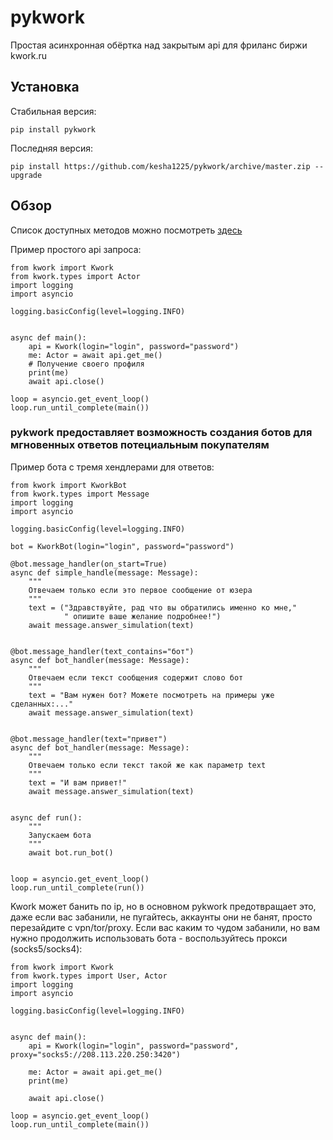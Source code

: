 # pykwork

Простая асинхронная обёртка над закрытым api для фриланс биржи kwork.ru

## Установка

Стабильная версия:
```
pip install pykwork
```

Последняя версия:
```
pip install https://github.com/kesha1225/pykwork/archive/master.zip --upgrade
```

## Обзор

Список доступных методов можно посмотреть [здесь](./api_example.py)

Пример простого api запроса:

```python3
from kwork import Kwork
from kwork.types import Actor
import logging
import asyncio

logging.basicConfig(level=logging.INFO)


async def main():
    api = Kwork(login="login", password="password")
    me: Actor = await api.get_me()
    # Получение своего профиля
    print(me)
    await api.close()

loop = asyncio.get_event_loop()
loop.run_until_complete(main())

```

### pykwork предоставляет возможность создания ботов для мгновенных ответов потециальным покупателям


Пример бота с тремя хендлерами для ответов:

```python3
from kwork import KworkBot
from kwork.types import Message
import logging
import asyncio

logging.basicConfig(level=logging.INFO)

bot = KworkBot(login="login", password="password")

@bot.message_handler(on_start=True)
async def simple_handle(message: Message):
    """
    Отвечаем только если это первое сообщение от юзера
    """
    text = ("Здравствуйте, рад что вы обратились именно ко мне,"
            " опишите ваше желание подробнее!")
    await message.answer_simulation(text)


@bot.message_handler(text_contains="бот")
async def bot_handler(message: Message):
    """
    Отвечаем если текст сообщения содержит слово бот
    """
    text = "Вам нужен бот? Можете посмотреть на примеры уже сделанных:..."
    await message.answer_simulation(text)


@bot.message_handler(text="привет")
async def bot_handler(message: Message):
    """
    Отвечаем только если текст такой же как параметр text
    """
    text = "И вам привет!"
    await message.answer_simulation(text)


async def run():
    """
    Запускаем бота
    """
    await bot.run_bot()


loop = asyncio.get_event_loop()
loop.run_until_complete(run())

```

Kwork может банить по ip, но в основном pykwork предотвращает это, даже
если вас забанили, не пугайтесь, аккаунты они не банят, просто перезайдите
с vpn/tor/proxy. Если вас каким то чудом забанили, но вам нужно продолжить 
использовать бота - воспользуйтесь прокси (socks5/socks4):

```python3
from kwork import Kwork
from kwork.types import User, Actor
import logging
import asyncio

logging.basicConfig(level=logging.INFO)


async def main():
    api = Kwork(login="login", password="password", proxy="socks5://208.113.220.250:3420")

    me: Actor = await api.get_me()
    print(me)

    await api.close()

loop = asyncio.get_event_loop()
loop.run_until_complete(main())

``` 
